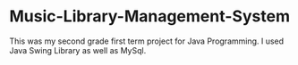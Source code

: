 # Music-Library-Management-System

This was my second grade first term project for Java Programming. I used Java Swing Library as well as MySql. 

